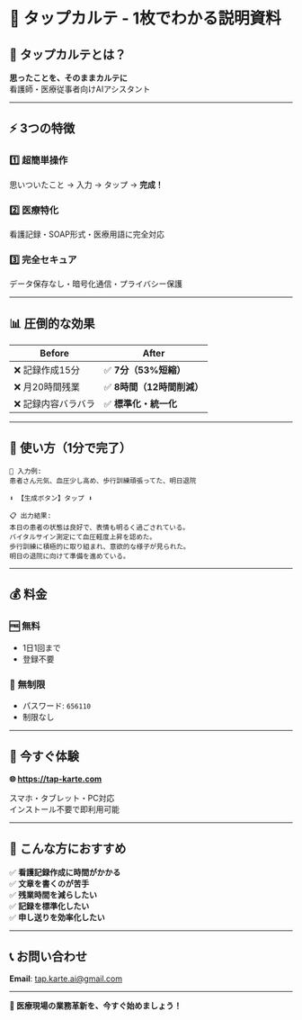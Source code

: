 # 📱 タップカルテ - 1枚でわかる説明資料

## 🎯 **タップカルテとは？**
**思ったことを、そのままカルテに**  
看護師・医療従事者向けAIアシスタント

---

## ⚡ **3つの特徴**

### 1️⃣ **超簡単操作**
思いついたこと → 入力 → タップ → **完成！**

### 2️⃣ **医療特化**
看護記録・SOAP形式・医療用語に完全対応

### 3️⃣ **完全セキュア**
データ保存なし・暗号化通信・プライバシー保護

---

## 📊 **圧倒的な効果**

| Before | After |
|--------|-------|
| ❌ 記録作成15分 | ✅ **7分（53%短縮）** |
| ❌ 月20時間残業 | ✅ **8時間（12時間削減）** |
| ❌ 記録内容バラバラ | ✅ **標準化・統一化** |

---

## 🚀 **使い方（1分で完了）**

```
📝 入力例:
患者さん元気、血圧少し高め、歩行訓練頑張ってた、明日退院

⬇️ 【生成ボタン】タップ ⬇️

📋 出力結果:
本日の患者の状態は良好で、表情も明るく過ごされている。
バイタルサイン測定にて血圧軽度上昇を認めた。
歩行訓練に積極的に取り組まれ、意欲的な様子が見られた。
明日の退院に向けて準備を進めている。
```

---

## 💰 **料金**

### 🆓 **無料**
- 1日1回まで
- 登録不要

### 🔑 **無制限**
- パスワード: `656110`
- 制限なし

---

## 📱 **今すぐ体験**

**🌐 https://tap-karte.com**

スマホ・タブレット・PC対応  
インストール不要で即利用可能

---

## 🎯 **こんな方におすすめ**

✅ **看護記録作成に時間がかかる**  
✅ **文章を書くのが苦手**  
✅ **残業時間を減らしたい**  
✅ **記録を標準化したい**  
✅ **申し送りを効率化したい**

---

## 📞 **お問い合わせ**
**Email**: tap.karte.ai@gmail.com

---

**🌟 医療現場の業務革新を、今すぐ始めましょう！**